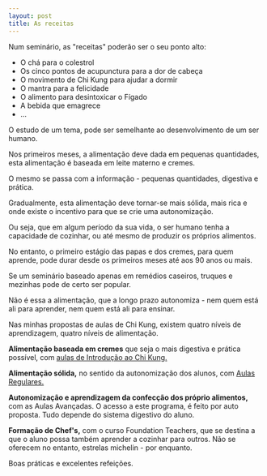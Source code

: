 ```yaml
---
layout: post
title: As receitas
---
```

Num seminário, as "receitas" poderão ser o seu ponto alto: 

+ O chá para o colestrol
+ Os cinco pontos de acupunctura para a dor de cabeça
+ O movimento de Chi Kung para ajudar a dormir 
+ O mantra para a felicidade
+ O alimento para desintoxicar o Fígado
+ A bebida que emagrece 
+ …

O estudo de um tema, pode ser semelhante ao desenvolvimento de um ser humano. 

Nos primeiros meses, a alimentação deve dada em pequenas quantidades, esta alimentação é baseada em leite materno e cremes.

O mesmo se passa com a informação - pequenas quantidades, digestiva e prática. 

Gradualmente, esta alimentação deve tornar-se mais sólida, mais rica e onde existe o incentivo para que se crie uma autonomização. 

Ou seja, que em algum período da sua vida, o ser humano tenha a capacidade de cozinhar, ou até mesmo de produzir os próprios alimentos. 

No entanto, o primeiro estágio das papas e dos cremes, para quem aprende, pode durar desde os primeiros meses até aos 90 anos ou mais. 

Se um seminário baseado apenas em remédios caseiros, truques e mezinhas pode de certo ser popular. 

Não é essa a alimentação, que a longo prazo autonomiza - nem quem está ali para aprender, nem quem está ali para ensinar.

Nas minhas propostas de aulas de Chi Kung, existem quatro níveis de aprendizagem, quatro níveis de alimentação. 

**Alimentação baseada em cremes** que seja o mais digestiva e prática possível, com [aulas de Introdução ao Chi Kung.](http://lourencoazevedo.com/zero.html)

**Alimentação sólida,** no sentido da autonomização dos alunos, com [Aulas Regulares.](http://lourencoazevedo.com/imunidade.html) 

**Autonomização e aprendizagem da confecção dos próprio alimentos,** com as Aulas Avançadas. O acesso a este programa, é feito por auto proposta. Tudo depende do sistema digestivo do aluno. 

**Formação de Chef's,** com o curso Foundation Teachers, que se destina a que o aluno possa também aprender a cozinhar para outros. Não se oferecem no entanto, estrelas michelin - por enquanto.

Boas práticas e excelentes refeições. 